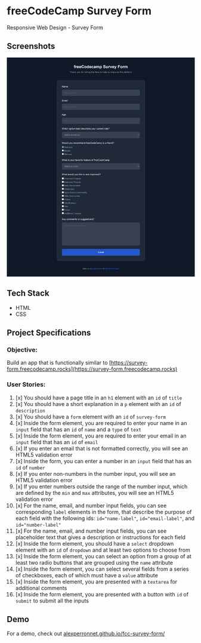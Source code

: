 # freeCodeCamp Survey Form

Responsive Web Design - Survey Form

## Screenshots

![freeCodeCamp Survey Form](images/index.png "Survey Form")

## Tech Stack

- HTML
- CSS

## Project Specifications

### Objective:

Build an app that is functionally similar to [https://survey-form.freecodecamp.rocks](https://survey-form.freecodecamp.rocks)

### User Stories:

1. [x] You should have a page title in an `h1` element with an `id` of `title`
2. [x] You should have a short explanation in a `p` element with an `id` of `description`
3. [x] You should have a `form` element with an `id` of `survey-form`
4. [x] Inside the form element, you are required to enter your name in an `input` field that has an `id` of `name` and a `type` of `text`
5. [x] Inside the form element, you are required to enter your email in an `input` field that has an `id` of `email`
6. [x] If you enter an email that is not formatted correctly, you will see an HTML5 validation error
7. [x] Inside the form, you can enter a number in an `input` field that has an `id` of `number`
8. [x] If you enter non-numbers in the number input, you will see an HTML5 validation error
9. [x] If you enter numbers outside the range of the number input, which are defined by the `min` and `max` attributes, you will see an HTML5 validation error
10. [x] For the name, email, and number input fields, you can see corresponding `label` elements in the form, that describe the purpose of each field with the following ids: `id="name-label"`, `id="email-label"`, and `id="number-label"`
11. [x] For the name, email, and number input fields, you can see placeholder text that gives a description or instructions for each field
12. [x] Inside the form element, you should have a `select` dropdown element with an `id` of `dropdown` and at least two options to choose from
13. [x] Inside the form element, you can select an option from a group of at least two radio buttons that are grouped using the `name` attribute
14. [x] Inside the form element, you can select several fields from a series of checkboxes, each of which must have a `value` attribute
15. [x] Inside the form element, you are presented with a `textarea` for additional comments
16. [x] Inside the form element, you are presented with a button with `id` of `submit` to submit all the inputs

## Demo

For a demo, check out [alexperronnet.github.io/fcc-survey-form/](alexperronnet.github.io/fcc-survey-form/)